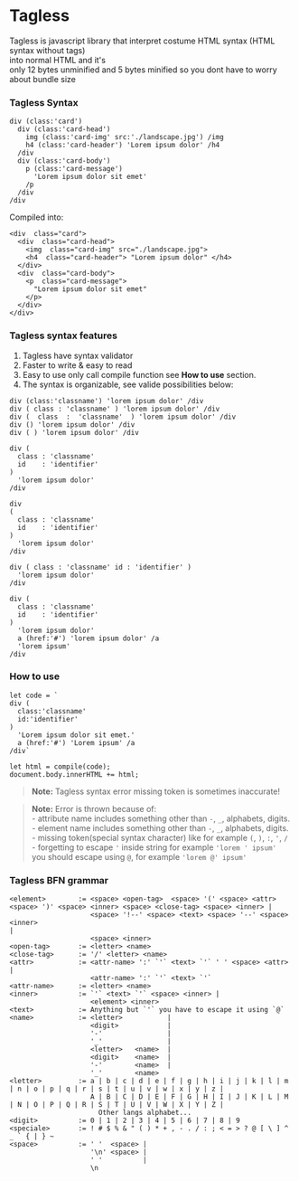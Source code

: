 # Tagless
Tagless is javascript library that interpret costume HTML syntax (HTML syntax without tags)<br> into normal HTML and it's <br>
only 12 bytes unminified and 5 bytes minified so you dont have to worry about bundle size

### Tagless Syntax 
```
div (class:'card') 
  div (class:'card-head') 
    img (class:'card-img' src:'./landscape.jpg') /img
    h4 (class:'card-header') 'Lorem ipsum dolor' /h4
  /div
  div (class:'card-body') 
    p (class:'card-message') 
      'Lorem ipsum dolor sit emet'
    /p
  /div
/div
```

Compiled into:

```
<div  class="card"> 
  <div  class="card-head"> 
    <img  class="card-img" src="./landscape.jpg">
    <h4  class="card-header"> "Lorem ipsum dolor" </h4>
  </div>
  <div  class="card-body"> 
    <p  class="card-message"> 
      "Lorem ipsum dolor sit emet"
    </p>
  </div>
</div>
```

### Tagless syntax features
1. Tagless have syntax validator
2. Faster to write & easy to read 
3. Easy to use only call compile function see **How to use** section. 
4. The syntax is organizable, see valide possibilities below:

```
div (class:'classname') 'lorem ipsum dolor' /div
div ( class : 'classname' ) 'lorem ipsum dolor' /div
div (  class  :  'classname'  ) 'lorem ipsum dolor' /div
div () 'lorem ipsum dolor' /div
div ( ) 'lorem ipsum dolor' /div
```

```
div ( 
  class : 'classname' 
  id    : 'identifier'
) 
  'lorem ipsum dolor' 
/div
```

```
div 
( 
  class : 'classname' 
  id    : 'identifier'
) 
  'lorem ipsum dolor' 
/div
```

```
div ( class : 'classname' id : 'identifier' ) 
  'lorem ipsum dolor' 
/div
```

```
div ( 
  class : 'classname' 
  id    : 'identifier'
) 
  'lorem ipsum dolor' 
  a (href:'#') 'lorem ipsum dolor' /a
  'lorem ipsum'
/div
```

### How to use
```
let code = `
div ( 
  class:'classname' 
  id:'identifier' 
) 
  'Lorem ipsum dolor sit emet.' 
  a (href:'#') 'Lorem ipsum' /a 
/div`

let html = compile(code);
document.body.innerHTML += html;
```

> **Note:**
> Tagless syntax error missing token is sometimes inaccurate!

> **Note:**
> Error is thrown because of:<br>
> \- attribute name includes something other than `-`, `_`, alphabets, digits.<br>
> \- element name includes something other than `-`, `_`, alphabets, digits.<br>
> \- missing token(special syntax character) like for example `(`, `)`, `:`, `'`, `/`<br>
> \- forgetting to escape `'` inside string for example `'lorem ' ipsum'`<br>
> you should escape using `@`, for example `'lorem @' ipsum'`


### Tagless BFN grammar 
```
<element>        := <space> <open-tag>  <space> '(' <space> <attr> <space> ')' <space> <inner> <space> <close-tag> <space> <inner> | 
                    <space> '!--' <space> <text> <space> '--' <space> <inner>                                                                     | 
                    <space> <inner>
<open-tag>       := <letter> <name> 
<close-tag>      := '/' <letter> <name>
<attr>           := <attr-name> ':' `'` <text> `'` ' ' <space> <attr> | 
                    <attr-name> ':' `'` <text> `'`
<attr-name>      := <letter> <name>
<inner>          := `'` <text> `'` <space> <inner> |
                    <element> <inner> 
<text>           := Anything but `'` you have to escape it using `@`
<name>           := <letter>           | 
                    <digit>            | 
                    '-'                | 
                    '_'                | 
                    <letter>   <name>  | 
                    <digit>    <name>  | 
                    '-'        <name>  | 
                    '_'        <name>  
<letter>         := a | b | c | d | e | f | g | h | i | j | k | l | m | n | o | p | q | r | s | t | u | v | w | x | y | z |
                    A | B | C | D | E | F | G | H | I | J | K | L | M | N | O | P | Q | R | S | T | U | V | W | X | Y | Z |
                      Other langs alphabet...
<digit>          := 0 | 1 | 2 | 3 | 4 | 5 | 6 | 7 | 8 | 9
<speciale>       := ! # $ % & " ( ) * + , - . / : ; < = > ? @ [ \ ] ^ _ ` { | } ~
<space>          := ' '  <space> | 
                    '\n' <space> | 
                    ' '          | 
                    \n
```
  


  
  
  
  
  
  
  
  
  
  
